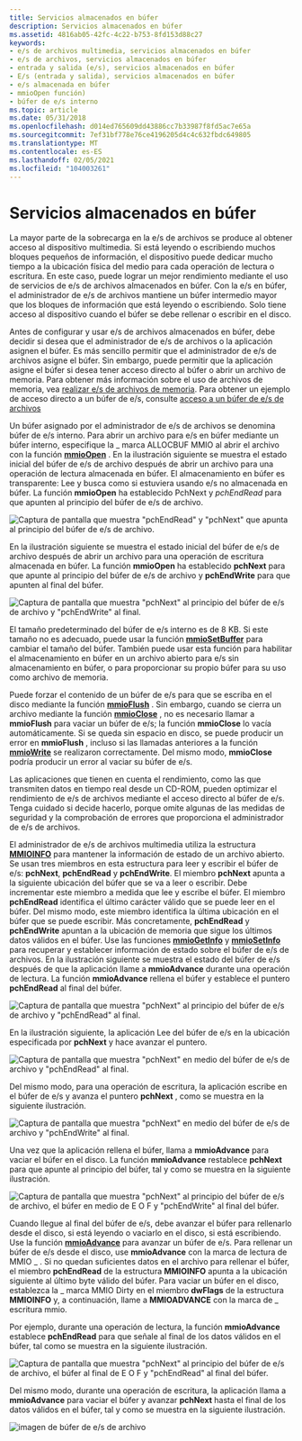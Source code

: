```yaml
---
title: Servicios almacenados en búfer
description: Servicios almacenados en búfer
ms.assetid: 4816ab05-42fc-4c22-b753-8fd153d88c27
keywords:
- e/s de archivos multimedia, servicios almacenados en búfer
- e/s de archivos, servicios almacenados en búfer
- entrada y salida (e/s), servicios almacenados en búfer
- E/s (entrada y salida), servicios almacenados en búfer
- e/s almacenada en búfer
- mmioOpen función)
- búfer de e/s interno
ms.topic: article
ms.date: 05/31/2018
ms.openlocfilehash: d014ed765609dd43886cc7b33987f8fd5ac7e65a
ms.sourcegitcommit: 7ef31bf778e76ce4196205d4c4c632fbdc649805
ms.translationtype: MT
ms.contentlocale: es-ES
ms.lasthandoff: 02/05/2021
ms.locfileid: "104003261"
---
```

# <a name="buffered-services"></a>Servicios almacenados en búfer

La mayor parte de la sobrecarga en la e/s de archivos se produce al obtener acceso al dispositivo multimedia. Si está leyendo o escribiendo muchos bloques pequeños de información, el dispositivo puede dedicar mucho tiempo a la ubicación física del medio para cada operación de lectura o escritura. En este caso, puede lograr un mejor rendimiento mediante el uso de servicios de e/s de archivos almacenados en búfer. Con la e/s en búfer, el administrador de e/s de archivos mantiene un búfer intermedio mayor que los bloques de información que está leyendo o escribiendo. Solo tiene acceso al dispositivo cuando el búfer se debe rellenar o escribir en el disco.

Antes de configurar y usar e/s de archivos almacenados en búfer, debe decidir si desea que el administrador de e/s de archivos o la aplicación asignen el búfer. Es más sencillo permitir que el administrador de e/s de archivos asigne el búfer. Sin embargo, puede permitir que la aplicación asigne el búfer si desea tener acceso directo al búfer o abrir un archivo de memoria. Para obtener más información sobre el uso de archivos de memoria, vea [realizar e/s de archivos de memoria](performing-memory-file-i-o.md). Para obtener un ejemplo de acceso directo a un búfer de e/s, consulte [acceso a un búfer de e/s de archivos](accessing-a-file-i-o-buffer.md)

Un búfer asignado por el administrador de e/s de archivos se denomina búfer de e/s interno. Para abrir un archivo para e/s en búfer mediante un búfer interno, especifique la \_ marca ALLOCBUF MMIO al abrir el archivo con la función [**mmioOpen**](/windows/win32/api/mmiscapi/nf-mmiscapi-mmioopen) . En la ilustración siguiente se muestra el estado inicial del búfer de e/s de archivo después de abrir un archivo para una operación de lectura almacenada en búfer. El almacenamiento en búfer es transparente: Lee y busca como si estuviera usando e/s no almacenada en búfer. La función **mmioOpen** ha establecido PchNext y *pchEndRead* para que apunten al principio del búfer de e/s de archivo.

![Captura de pantalla que muestra "pchEndRead" y "pchNext" que apunta al principio del búfer de e/s de archivo.](images/mmio7.gif)

En la ilustración siguiente se muestra el estado inicial del búfer de e/s de archivo después de abrir un archivo para una operación de escritura almacenada en búfer. La función **mmioOpen** ha establecido **pchNext** para que apunte al principio del búfer de e/s de archivo y **pchEndWrite** para que apunten al final del búfer.

![Captura de pantalla que muestra "pchNext" al principio del búfer de e/s de archivo y "pchEndWrite" al final.](images/mmio11.gif)

El tamaño predeterminado del búfer de e/s interno es de 8 KB. Si este tamaño no es adecuado, puede usar la función [**mmioSetBuffer**](/windows/win32/api/mmiscapi/nf-mmiscapi-mmiosetbuffer) para cambiar el tamaño del búfer. También puede usar esta función para habilitar el almacenamiento en búfer en un archivo abierto para e/s sin almacenamiento en búfer, o para proporcionar su propio búfer para su uso como archivo de memoria.

Puede forzar el contenido de un búfer de e/s para que se escriba en el disco mediante la función [**mmioFlush**](/windows/win32/api/mmiscapi/nf-mmiscapi-mmioflush) . Sin embargo, cuando se cierra un archivo mediante la función [**mmioClose**](/windows/win32/api/mmiscapi/nf-mmiscapi-mmioclose) , no es necesario llamar a **mmioFlush** para vaciar un búfer de e/s; la función **mmioClose** lo vacía automáticamente. Si se queda sin espacio en disco, se puede producir un error en **mmioFlush** , incluso si las llamadas anteriores a la función [**mmioWrite**](/windows/win32/api/mmiscapi/nf-mmiscapi-mmiowrite) se realizaron correctamente. Del mismo modo, **mmioClose** podría producir un error al vaciar su búfer de e/s.

Las aplicaciones que tienen en cuenta el rendimiento, como las que transmiten datos en tiempo real desde un CD-ROM, pueden optimizar el rendimiento de e/s de archivos mediante el acceso directo al búfer de e/s. Tenga cuidado si decide hacerlo, porque omite algunas de las medidas de seguridad y la comprobación de errores que proporciona el administrador de e/s de archivos.

El administrador de e/s de archivos multimedia utiliza la estructura [**MMIOINFO**](/previous-versions//dd757322(v=vs.85)) para mantener la información de estado de un archivo abierto. Se usan tres miembros en esta estructura para leer y escribir el búfer de e/s: **pchNext**, **pchEndRead** y **pchEndWrite**. El miembro **pchNext** apunta a la siguiente ubicación del búfer que se va a leer o escribir. Debe incrementar este miembro a medida que lee y escribe el búfer. El miembro **pchEndRead** identifica el último carácter válido que se puede leer en el búfer. Del mismo modo, este miembro identifica la última ubicación en el búfer que se puede escribir. Más concretamente, **pchEndRead** y **pchEndWrite** apuntan a la ubicación de memoria que sigue los últimos datos válidos en el búfer. Use las funciones [**mmioGetInfo**](/windows/win32/api/mmiscapi/nf-mmiscapi-mmiogetinfo) y [**mmioSetInfo**](/windows/win32/api/mmiscapi/nf-mmiscapi-mmiosetinfo) para recuperar y establecer información de estado sobre el búfer de e/s de archivos. En la ilustración siguiente se muestra el estado del búfer de e/s después de que la aplicación llame a **mmioAdvance** durante una operación de lectura. La función **mmioAdvance** rellena el búfer y establece el puntero **pchEndRead** al final del búfer.

![Captura de pantalla que muestra "pchNext" al principio del búfer de e/s de archivo y "pchEndRead" al final.](images/mmio8.gif)

En la ilustración siguiente, la aplicación Lee del búfer de e/s en la ubicación especificada por **pchNext** y hace avanzar el puntero.

![Captura de pantalla que muestra "pchNext" en medio del búfer de e/s de archivo y "pchEndRead" al final.](images/mmio9.gif)

Del mismo modo, para una operación de escritura, la aplicación escribe en el búfer de e/s y avanza el puntero **pchNext** , como se muestra en la siguiente ilustración.

![Captura de pantalla que muestra "pchNext" en medio del búfer de e/s de archivo y "pchEndWrite" al final.](images/mmio12.gif)

Una vez que la aplicación rellena el búfer, llama a **mmioAdvance** para vaciar el búfer en el disco. La función **mmioAdvance** restablece **pchNext** para que apunte al principio del búfer, tal y como se muestra en la siguiente ilustración.

![Captura de pantalla que muestra "pchNext" al principio del búfer de e/s de archivo, el búfer en medio de E O F y "pchEndWrite" al final del búfer.](images/mmio13.gif)

Cuando llegue al final del búfer de e/s, debe avanzar el búfer para rellenarlo desde el disco, si está leyendo o vaciarlo en el disco, si está escribiendo. Use la función [**mmioAdvance**](/windows/win32/api/mmiscapi/nf-mmiscapi-mmioadvance) para avanzar un búfer de e/s. Para rellenar un búfer de e/s desde el disco, use **mmioAdvance** con la marca de lectura de MMIO \_ . Si no quedan suficientes datos en el archivo para rellenar el búfer, el miembro **pchEndRead** de la estructura **MMIOINFO** apunta a la ubicación siguiente al último byte válido del búfer. Para vaciar un búfer en el disco, establezca la \_ marca MMIO Dirty en el miembro **dwFlags** de la estructura **MMIOINFO** y, a continuación, llame a **MMIOADVANCE** con la marca de \_ escritura mmio.

Por ejemplo, durante una operación de lectura, la función **mmioAdvance** establece **pchEndRead** para que señale al final de los datos válidos en el búfer, tal como se muestra en la siguiente ilustración.

![Captura de pantalla que muestra "pchNext" al principio del búfer de e/s de archivo, el búfer al final de E O F y "pchEndRead" al final del búfer.](images/mmio10.gif)

Del mismo modo, durante una operación de escritura, la aplicación llama a **mmioAdvance** para vaciar el búfer y avanzar **pchNext** hasta el final de los datos válidos en el búfer, tal y como se muestra en la siguiente ilustración.

![imagen de búfer de e/s de archivo](images/mmio14.gif)

 

 
